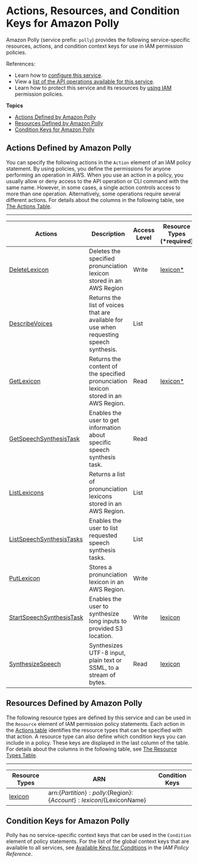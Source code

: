 # Actions, Resources, and Condition Keys for Amazon Polly<a name="list_amazonpolly"></a>

Amazon Polly \(service prefix: `polly`\) provides the following service\-specific resources, actions, and condition context keys for use in IAM permission policies\.

References:
+ Learn how to [configure this service](https://docs.aws.amazon.com/polly/latest/dg/)\.
+ View a [list of the API operations available for this service](https://docs.aws.amazon.com/polly/latest/dg/)\.
+ Learn how to protect this service and its resources by [using IAM](https://docs.aws.amazon.com/polly/latest/dg/authentication-and-access-control.html) permission policies\.

**Topics**
+ [Actions Defined by Amazon Polly](#amazonpolly-actions-as-permissions)
+ [Resources Defined by Amazon Polly](#amazonpolly-resources-for-iam-policies)
+ [Condition Keys for Amazon Polly](#amazonpolly-policy-keys)

## Actions Defined by Amazon Polly<a name="amazonpolly-actions-as-permissions"></a>

You can specify the following actions in the `Action` element of an IAM policy statement\. By using policies, you define the permissions for anyone performing an operation in AWS\. When you use an action in a policy, you usually allow or deny access to the API operation or CLI command with the same name\. However, in some cases, a single action controls access to more than one operation\. Alternatively, some operations require several different actions\. For details about the columns in the following table, see [The Actions Table](reference_policies_actions-resources-contextkeys.md#actions_table)\.


****  

| Actions | Description | Access Level | Resource Types \(\*required\) | Condition Keys | Dependent Actions | 
| --- | --- | --- | --- | --- | --- | 
|   [ DeleteLexicon ](https://docs.aws.amazon.com/polly/latest/dg/API_DeleteLexicon.html)  | Deletes the specified pronunciation lexicon stored in an AWS Region | Write |   [ lexicon\* ](#amazonpolly-lexicon)   |  |  | 
|   [ DescribeVoices ](https://docs.aws.amazon.com/polly/latest/dg/API_DescribeVoices.html)  | Returns the list of voices that are available for use when requesting speech synthesis\. | List |  |  |  | 
|   [ GetLexicon ](https://docs.aws.amazon.com/polly/latest/dg/API_GetLexicon.html)  | Returns the content of the specified pronunciation lexicon stored in an AWS Region\. | Read |   [ lexicon\* ](#amazonpolly-lexicon)   |  |  | 
|   [ GetSpeechSynthesisTask ](https://docs.aws.amazon.com/polly/latest/dg/API_GetSpeechSynthesisTask.html)  | Enables the user to get information about specific speech synthesis task\. | Read |  |  |  | 
|   [ ListLexicons ](https://docs.aws.amazon.com/polly/latest/dg/API_ListLexicons.html)  | Returns a list of pronunciation lexicons stored in an AWS Region\. | List |  |  |  | 
|   [ ListSpeechSynthesisTasks ](https://docs.aws.amazon.com/polly/latest/dg/API_ListSpeechSynthesisTasks.html)  | Enables the user to list requested speech synthesis tasks\. | List |  |  |  | 
|   [ PutLexicon ](https://docs.aws.amazon.com/polly/latest/dg/API_PutLexicon.html)  | Stores a pronunciation lexicon in an AWS Region\. | Write |  |  |  | 
|   [ StartSpeechSynthesisTask ](https://docs.aws.amazon.com/polly/latest/dg/API_StartSpeechSynthesisTask.html)  | Enables the user to synthesize long inputs to provided S3 location\. | Write |   [ lexicon ](#amazonpolly-lexicon)   |  |   s3:PutObject   | 
|   [ SynthesizeSpeech ](https://docs.aws.amazon.com/polly/latest/dg/API_SynthesizeSpeech.html)  | Synthesizes UTF\-8 input, plain text or SSML, to a stream of bytes\. | Read |   [ lexicon ](#amazonpolly-lexicon)   |  |  | 

## Resources Defined by Amazon Polly<a name="amazonpolly-resources-for-iam-policies"></a>

The following resource types are defined by this service and can be used in the `Resource` element of IAM permission policy statements\. Each action in the [Actions table](#amazonpolly-actions-as-permissions) identifies the resource types that can be specified with that action\. A resource type can also define which condition keys you can include in a policy\. These keys are displayed in the last column of the table\. For details about the columns in the following table, see [The Resource Types Table](reference_policies_actions-resources-contextkeys.md#resources_table)\.


****  

| Resource Types | ARN | Condition Keys | 
| --- | --- | --- | 
|   [ lexicon ](https://docs.aws.amazon.com/polly/latest/dg/managing-lexicons.html)  |  arn:$\{Partition\}:polly:$\{Region\}:$\{Account\}:lexicon/$\{LexiconName\}  |  | 

## Condition Keys for Amazon Polly<a name="amazonpolly-policy-keys"></a>

Polly has no service\-specific context keys that can be used in the `Condition` element of policy statements\. For the list of the global context keys that are available to all services, see [Available Keys for Conditions](reference_policies_condition-keys.html#AvailableKeys) in the *IAM Policy Reference*\.